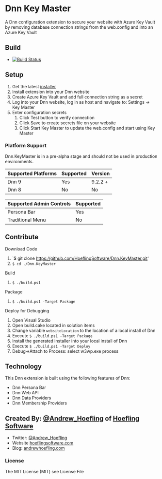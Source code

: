 # Dnn Key Master
A Dnn configuration extension to secure your website with Azure Key Vault by removing database connection strings from the web.config and into an Azure Key Vault

## Build

* [![Build Status](https://hoeflingsoftware.visualstudio.com/Dnn%20Key%20Master/_apis/build/status/HoeflingSoftware.Dnn.KeyMaster?branchName=master)](https://hoeflingsoftware.visualstudio.com/Dnn%20Key%20Master/_build/latest?definitionId=72?branchName=master)
    

## Setup

1. Get the latest [installer](https://github.com/HoeflingSoftware/Dnn.KeyMaster/releases)
2. Install extension into your Dnn website
3. Create Azure Key Vault and add full connection string as a secret
4. Log into your Dnn website, log in as host and navigate to: Settings -> Key Master
5. Enter configuration secrets
    1. Click Test button to verify connection
    2. Click Save to create secrets file on your website
    3. Click Start Key Master to update the web.config and start using Key Master


### Platform Support
Dnn.KeyMaster is in a pre-alpha stage and should not be used in production environments.

| Supported Platforms | Supported | Version     |
|---------------------|-----------|-------------|
| Dnn 9			      | Yes       | 9.2.2 +     |
| Dnn 8               | No        | No          |

| Supported Admin Controls | Supported |
|--------------------------|-----------|
| Persona Bar              | Yes       |
| Traditional Menu         | No        |


## Contribute

Download Code

1. `$ git clone https://github.com/HoeflingSoftware/Dnn.KeyMaster.git'
2. `$ cd ./Dnn.KeyMaster`

Build 

1. `$ ./build.ps1`

Package

1. `$ ./build.ps1 -Target Package`

Deploy for Debugging

1. Open Visual Studio
2. Open build.cake located in solution items
3. Change variable `websiteLocation` to the location of a local install of Dnn
4. Execute `$ ./build.ps1 -Target Package`
5. Install the generated installer into your local install of Dnn
6. Execute `$ ./build.ps1 -Target Deploy`
7. Debug->Attach to Process: select w3wp.exe process

## Technology

This Dnn extension is built using the following features of Dnn:

* Dnn Persona Bar
* Dnn Web API
* Dnn Data Providers
* Dnn Membership Providers

## Created By: [@Andrew_Hoefling](https://twitter.com/andrew_hoefling) of [Hoefling Software](https://www.hoeflingsoftware.com)

* Twitter: [@Andrew_Hoefling](https://twitter.com/andrew_hoefling)
* Website [hoeflingsoftware.com](https://www.hoeflingsoftware.com)
* Blog: [andrewhoefling.com](http://www.andrewhoefling.com)

### License

The MIT License (MIT) see License File
